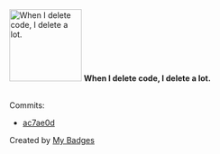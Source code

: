 <img src="https://github.com/my-badges/my-badges/blob/master/src/all-badges/mass-delete-commit/mass-delete-commit-10k.png?raw=true" alt="When I delete code, I delete a lot." title="When I delete code, I delete a lot." width="128">
<strong>When I delete code, I delete a lot.</strong>
<br><br>

Commits:

- <a href="https://github.com/qiwi/qorsproxy/commit/ac7ae0daf5a62e399a45f07e3b47e1c029e965b6">ac7ae0d</a>


Created by <a href="https://github.com/my-badges/my-badges">My Badges</a>